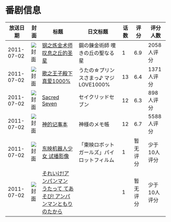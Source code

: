 # 番剧信息

|放送日期|封面|标题|日文标题|话数|评分|评分人数|
|---|---|---|---|---|---|---|
|2011-07-02|![封面](https://lain.bgm.tv/pic/cover/c/c3/6b/10799_DcT1d.jpg)|[钢之炼金术师 叹息之丘的圣星](https://bangumi.tv/subject/10799)|鋼の錬金術師 嘆きの丘の聖なる星|1|6.9|2058人评分|
|2011-07-02|![封面](https://lain.bgm.tv/pic/cover/c/f9/b6/11973_1USwh.jpg)|[歌之王子殿下 真爱1000%](https://bangumi.tv/subject/11973)|うたの☆プリンスさまっ♪ マジLOVE1000%|13|6.4|1371人评分|
|2011-07-02|![封面](https://lain.bgm.tv/pic/cover/c/24/e7/14729_CGMMn.jpg)|[Sacred Seven](https://bangumi.tv/subject/14729)|セイクリッドセブン|12|6.3|898人评分|
|2011-07-02|![封面](https://lain.bgm.tv/pic/cover/c/60/eb/15237_y1hzw.jpg)|[神的记事本](https://bangumi.tv/subject/15237)|神様のメモ帳|12|6.7|5588人评分|
|2011-07-02|![封面](https://lain.bgm.tv/pic/cover/c/f3/97/372244_0zy0x.jpg)|[东映机器人少女 试播影像](https://bangumi.tv/subject/372244)|「東映ロボットガールズ」パイロットフィルム|1|暂无评分|少于10人评分|
|2011-07-02|![封面](https://lain.bgm.tv/pic/cover/c/19/d9/431360_UBALW.jpg)|[それいけ!アンパンマン うたって てあそび! アンパンマンともりのたから](https://bangumi.tv/subject/431360)||1|暂无评分|少于10人评分|
